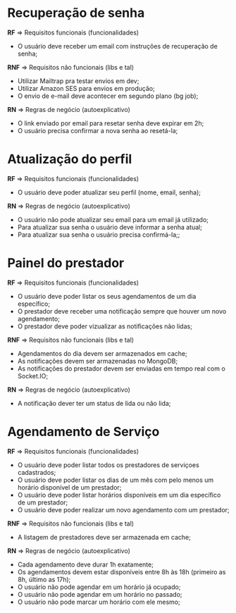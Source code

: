 # Recuperação de senha

**RF** => Requisitos funcionais (funcionalidades)

<!-- -   O usuário deve poder recuperar sua senha informando o email; -->
-   O usuário deve receber um email com instruções de recuperação de senha;
<!-- -   O usuário deve poder resetar sua senha; -->

**RNF** => Requisitos não funcionais (libs e tal)

-   Utilizar Mailtrap pra testar envios em dev;
-   Utilizar Amazon SES para envios em produção;
-   O envio de e-mail deve acontecer em segundo plano (bg job);

**RN** => Regras de negócio (autoexplicativo)

-   O link enviado por email para resetar senha deve expirar em 2h;
-   O usuário precisa confirmar a nova senha ao resetá-la;

# Atualização do perfil

**RF** => Requisitos funcionais (funcionalidades)

-   O usuário deve poder atualizar seu perfil (nome, email, senha);

**RN** => Regras de negócio (autoexplicativo)

-   O usuário não pode atualizar seu email para um email já utilizado;
-   Para atualizar sua senha o usuário deve informar a senha atual;
-   Para atualizar sua senha o usuário precisa confirmá-la;;

# Painel do prestador

**RF** => Requisitos funcionais (funcionalidades)

-   O usuário deve poder listar os seus agendamentos de um dia específico;
-   O prestador deve receber uma notificação sempre que houver um novo agendamento;
-   O prestador deve poder vizualizar as notificações não lidas;

**RNF** => Requisitos não funcionais (libs e tal)

-   Agendamentos do dia devem ser armazenados em cache;
-   As notificações devem ser armazenadas no MongoDB;
-   As notificações do prestador devem ser enviadas em tempo real com o Socket.IO;

**RN** => Regras de negócio (autoexplicativo)

-   A notificação dever ter um status de lida ou não lida;

# Agendamento de Serviço

**RF** => Requisitos funcionais (funcionalidades)

-   O usuário deve poder listar todos os prestadores de serviçoes cadastrados;
-   O usuário deve poder listar os dias de um mês com pelo menos um horário disponível de um prestador;
-   O usuário deve poder listar horários disponíveis em um dia específico de um prestador;
-   O usuário deve poder realizar um novo agendamento com um prestador;

**RNF** => Requisitos não funcionais (libs e tal)

-   A listagem de prestadores deve ser armazenada em cache;

**RN** => Regras de negócio (autoexplicativo)

-   Cada agendamento deve durar 1h exatamente;
-   Os agendamentos devem estar disponíveis entre 8h às 18h (primeiro as 8h, último as 17h);
-   O usuário não pode agendar em um horário já ocupado;
-   O usuário não pode agendar em um horário no passado;
-   O usuário não pode marcar um horário com ele mesmo;
